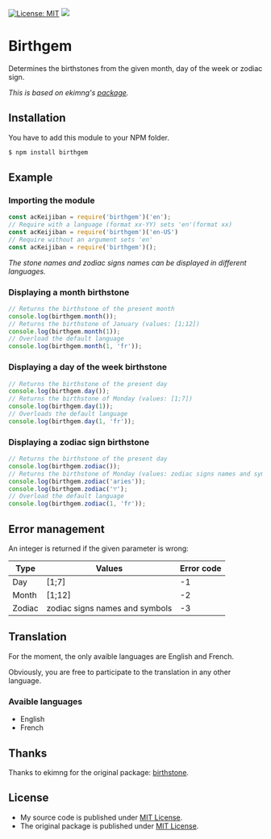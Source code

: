 [![License: MIT](https://img.shields.io/badge/License-MIT-yellow.svg)](https://opensource.org/licenses/MIT)
[![](https://img.shields.io/npm/v/birthgem.svg)](https://www.npmjs.com/package/birthgem)

# Birthgem

Determines the birthstones from the given month, day of the week or zodiac sign.

*This is based on ekimng's [package](https://github.com/ekimng/birthstone).*

## Installation

You have to add this module to your NPM folder.

```bash
$ npm install birthgem
```

## Example

### Importing the module

```js
const acKeijiban = require('birthgem')('en');
// Require with a language (format xx-YY) sets 'en'(format xx)
const acKeijiban = require('birthgem')('en-US')
// Require without an argument sets 'en'
const acKeijiban = require('birthgem')();
```

*The stone names and zodiac signs names can be displayed in different languages.*

### Displaying a month birthstone

```js
// Returns the birthstone of the present month
console.log(birthgem.month());
// Returns the birthstone of January (values: [1;12])
console.log(birthgem.month(1));
// Overload the default language
console.log(birthgem.month(1, 'fr'));
```

### Displaying a day of the week birthstone

```js
// Returns the birthstone of the present day
console.log(birthgem.day());
// Returns the birthstone of Monday (values: [1;7])
console.log(birthgem.day(1));
// Overloads the default language
console.log(birthgem.day(1, 'fr'));
```

### Displaying a zodiac sign birthstone

```js
// Returns the birthstone of the present day
console.log(birthgem.zodiac());
// Returns the birthstone of Monday (values: zodiac signs names and symbols)
console.log(birthgem.zodiac('aries'));
console.log(birthgem.zodiac('♈');
// Overload the default language
console.log(birthgem.zodiac(1, 'fr'));
```

## Error management

An integer is returned if the given parameter is wrong:

| Type   | Values                         | Error code |
|--------|--------------------------------|------------|
| Day    | [1;7]                          | -1         |
| Month  | [1;12]                         | -2         |
| Zodiac | zodiac signs names and symbols | -3         |

## Translation

For the moment, the only avaible languages are English and French.

Obviously, you are free to participate to the translation in any other language.

### Avaible languages

- English
- French

## Thanks

Thanks to ekimng for the original package: [birthstone](https://github.com/ekimng/birthstone).

## License

- My source code is published under [MIT License](https://github.com/Helmasaur/ac-keijiban/blob/master/LICENSE).
- The original package is published under [MIT License](https://github.com/ekimng/birthstone/blob/master/LICENSE).